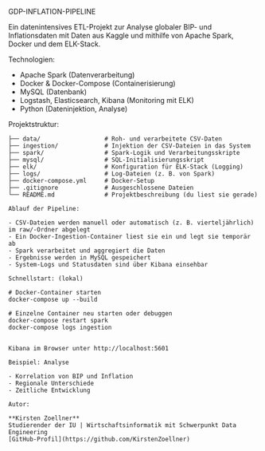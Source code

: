 GDP-INFLATION-PIPELINE

Ein datenintensives ETL-Projekt zur Analyse globaler BIP- und Inflationsdaten mit Daten aus Kaggle und mithilfe von Apache Spark, Docker und dem ELK-Stack.

Technologien:

- Apache Spark (Datenverarbeitung)
- Docker & Docker-Compose (Containerisierung)
- MySQL (Datenbank)
- Logstash, Elasticsearch, Kibana (Monitoring mit ELK)
- Python (Dateninjektion, Analyse)

Projektstruktur:

```plaintext
├── data/                  # Roh- und verarbeitete CSV-Daten
├── ingestion/             # Injektion der CSV-Dateien in das System
├── spark/                 # Spark-Logik und Verarbeitungsskripte
├── mysql/                 # SQL-Initialisierungsskript
├── elk/                   # Konfiguration für ELK-Stack (Logging)
├── logs/                  # Log-Dateien (z. B. von Spark)
├── docker-compose.yml     # Docker-Setup
├── .gitignore             # Ausgeschlossene Dateien
└── README.md              # Projektbeschreibung (du liest sie gerade)

Ablauf der Pipeline:

- CSV-Dateien werden manuell oder automatisch (z. B. vierteljährlich) im raw/-Ordner abgelegt
- Ein Docker-Ingestion-Container liest sie ein und legt sie temporär ab
- Spark verarbeitet und aggregiert die Daten
- Ergebnisse werden in MySQL gespeichert
- System-Logs und Statusdaten sind über Kibana einsehbar

Schnellstart: (lokal)

# Docker-Container starten
docker-compose up --build

# Einzelne Container neu starten oder debuggen
docker-compose restart spark
docker-compose logs ingestion


Kibana im Browser unter http://localhost:5601

Beispiel: Analyse

- Korrelation von BIP und Inflation
- Regionale Unterschiede
- Zeitliche Entwicklung

Autor:

**Kirsten Zoellner**  
Studierender der IU | Wirtschaftsinformatik mit Schwerpunkt Data Engineering  
[GitHub-Profil](https://github.com/KirstenZoellner)


